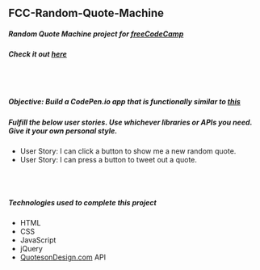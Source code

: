 ## FCC-Random-Quote-Machine
##### Random Quote Machine project for [freeCodeCamp](https://www.freecodecamp.org/)
##### Check it out [here](https://codepen.io/moT01/full/ZpVYLN/)

<br/>
<br/>

##### Objective: Build a CodePen.io app that is functionally similar to [this](https://codepen.io/FreeCodeCamp/full/ONjoLe/)
##### Fulfill the below user stories. Use whichever libraries or APIs you need. Give it your own personal style.
- User Story: I can click a button to show me a new random quote.
- User Story: I can press a button to tweet out a quote.

<br/>
<br/>

##### Technologies used to complete this project
- HTML
- CSS
- JavaScript
- jQuery
- [QuotesonDesign.com](https://quotesondesign.com/) API
